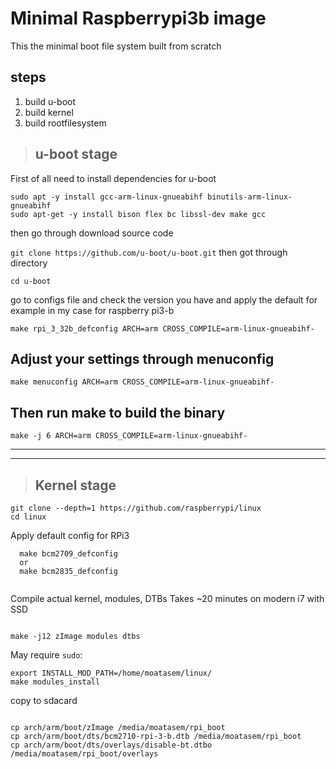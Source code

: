 # Minimal Raspberrypi3b image

This the minimal boot file system built from scratch 

## steps 
1. build u-boot
2. build kernel
3. build rootfilesystem
  
> ## u-boot stage 

First of all need to install dependencies for u-boot 
 
```
sudo apt -y install gcc-arm-linux-gnueabihf binutils-arm-linux-gnueabihf
sudo apt-get -y install bison flex bc libssl-dev make gcc 
```

then go through download source code 

`
git clone https://github.com/u-boot/u-boot.git
`
then got through directory 

` cd u-boot
`

go to configs file and check the version you have and apply the default for example in my case for raspberry pi3-b 

```
make rpi_3_32b_defconfig ARCH=arm CROSS_COMPILE=arm-linux-gnueabihf-

```

Adjust your settings through menuconfig 
---

```
make menuconfig ARCH=arm CROSS_COMPILE=arm-linux-gnueabihf-
```

Then run make to build the binary 
---

```
make -j 6 ARCH=arm CROSS_COMPILE=arm-linux-gnueabihf-

```

---
---
> ## Kernel stage 
```
git clone --depth=1 https://github.com/raspberrypi/linux
cd linux

```

Apply default config for RPi3
```
  make bcm2709_defconfig
  or
  make bcm2835_defconfig
  
```
Compile actual kernel, modules, DTBs
Takes ~20 minutes on modern i7 with SSD
```

make -j12 zImage modules dtbs

```


May require `sudo`:
```
export INSTALL_MOD_PATH=/home/moatasem/linux/
make modules_install
```

copy to sdacard

```

cp arch/arm/boot/zImage /media/moatasem/rpi_boot
cp arch/arm/boot/dts/bcm2710-rpi-3-b.dtb /media/moatasem/rpi_boot
cp arch/arm/boot/dts/overlays/disable-bt.dtbo /media/moatasem/rpi_boot/overlays

```
